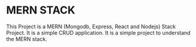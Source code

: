 # MERN STACK

This Project is a MERN (Mongodb, Express, React and Nodejs) Stack Project. It is a simple CRUD application. It is a simple project to understand the MERN stack.
